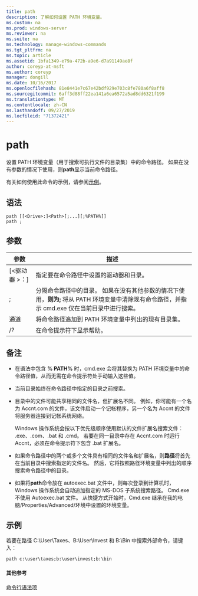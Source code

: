 ```yaml
---
title: path
description: 了解如何设置 PATH 环境变量。
ms.custom: na
ms.prod: windows-server
ms.reviewer: na
ms.suite: na
ms.technology: manage-windows-commands
ms.tgt_pltfrm: na
ms.topic: article
ms.assetid: 1bfa1349-e79a-472b-a9e6-d7a91149ae8f
author: coreyp-at-msft
ms.author: coreyp
manager: dongill
ms.date: 10/16/2017
ms.openlocfilehash: 81e8441e7c67e42bdf929e703c8fe780a6f8aff8
ms.sourcegitcommit: 6aff3d88ff22ea141a6ea6572a5ad8dd6321f199
ms.translationtype: MT
ms.contentlocale: zh-CN
ms.lasthandoff: 09/27/2019
ms.locfileid: "71372421"
---
```

# <a name="path"></a>path



设置 PATH 环境变量（用于搜索可执行文件的目录集）中的命令路径。 如果在没有参数的情况下使用，则**path**显示当前命令路径。

有关如何使用此命令的示例，请参阅[示例](#BKMK_examples)。

## <a name="syntax"></a>语法

```
path [[<Drive>:]<Path>[;...][;%PATH%]]
path ;
```

## <a name="parameters"></a>参数

|     参数     |                                                                                                     描述                                                                                                      |
|-------------------|----------------------------------------------------------------------------------------------------------------------------------------------------------------------------------------------------------------------|
| [\<驱动器 >：]<Path> |                                                                            指定要在命令路径中设置的驱动器和目录。                                                                             |
|         ;         | 分隔命令路径中的目录。 如果在没有其他参数的情况下使用，**则为;** 将从 PATH 环境变量中清除现有命令路径，并指示 cmd.exe 仅在当前目录中进行搜索。 |
|      通道       |                                                         将命令路径追加到 PATH 环境变量中列出的现有目录集。                                                         |
|        /?         |                                                                                         在命令提示符下显示帮助。                                                                                         |

## <a name="remarks"></a>备注

-   在语法中包含 **% PATH%** 时，cmd.exe 会将其替换为 PATH 环境变量中的命令路径值，从而无需在命令提示符处手动输入这些值。
-   当前目录始终在命令路径中指定的目录之前搜索。
-   目录中的文件可能共享相同的文件名，但扩展名不同。 例如，你可能有一个名为 Accnt.com 的文件，该文件启动一个记帐程序，另一个名为 Accnt 的文件将服务器连接到记帐系统网络。

    Windows 操作系统会按以下优先级顺序使用默认的文件扩展名搜索文件： .exe、.com、.bat 和 .cmd。 若要在同一目录中存在 Accnt.com 时运行 Accnt，必须在命令提示符下包含 .bat 扩展名。
-   如果命令路径中的两个或多个文件具有相同的文件名和扩展名，则**路径**将首先在当前目录中搜索指定的文件名。 然后，它将按照路径环境变量中列出的顺序搜索命令路径中的目录。
-   如果将**path**命令放在 autoexec.bat 文件中，则每次登录到计算机时，Windows 操作系统会自动追加指定的 MS-DOS 子系统搜索路径。 Cmd.exe 不使用 Autoexec.bat 文件。 从快捷方式开始时，Cmd.exe 继承在我的电脑/Properties/Advanced/环境中设置的环境变量。

## <a name="BKMK_examples"></a>示例

若要在路径 C:\User\Taxes、B:\User\Invest 和 B:\Bin 中搜索外部命令，请键入：

`path c:\user\taxes;b:\user\invest;b:\bin`

#### <a name="additional-references"></a>其他参考

[命令行语法项](command-line-syntax-key.md)